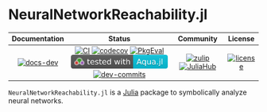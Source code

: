 # NeuralNetworkReachability.jl

| **Documentation** | **Status** | **Community** | **License** |
|:-----------------:|:----------:|:-------------:|:-----------:|
| [![docs-dev][dev-img]][dev-url] | [![CI][ci-img]][ci-url] [![codecov][cov-img]][cov-url] [![PkgEval][pkgeval-img]][pkgeval-url] [![aqua][aqua-img]][aqua-url] [![dev-commits][dev-commits-url]][dev-commits-target] | [![zulip][chat-img]][chat-url] [![JuliaHub][juliahub-img]][juliahub-url] | [![license][lic-img]][lic-url] |

[dev-img]: https://img.shields.io/badge/docs-latest-blue.svg
[dev-url]: https://juliareach.github.io/NeuralNetworkReachability.jl/dev/
[ci-img]: https://github.com/JuliaReach/NeuralNetworkReachability.jl/actions/workflows/test-master.yml/badge.svg
[ci-url]: https://github.com/JuliaReach/NeuralNetworkReachability.jl/actions/workflows/test-master.yml
[cov-img]: https://codecov.io/github/JuliaReach/NeuralNetworkReachability.jl/coverage.svg
[cov-url]: https://app.codecov.io/github/JuliaReach/NeuralNetworkReachability.jl
[pkgeval-img]: https://juliaci.github.io/NanosoldierReports/pkgeval_badges/N/NeuralNetworkReachability.svg
[pkgeval-url]: https://juliaci.github.io/NanosoldierReports/pkgeval_badges/N/NeuralNetworkReachability.html
[aqua-img]: https://raw.githubusercontent.com/JuliaTesting/Aqua.jl/master/badge.svg
[aqua-url]: https://github.com/JuliaTesting/Aqua.jl
[dev-commits-url]: https://img.shields.io/github/commits-since/JuliaReach/NeuralNetworkReachability.jl/latest.svg
[dev-commits-target]: https://github.com/JuliaReach/NeuralNetworkReachability.jl
[chat-img]: https://img.shields.io/badge/zulip-join_chat-brightgreen.svg
[chat-url]: https://julialang.zulipchat.com/#narrow/stream/278609-juliareach
[juliahub-img]: https://juliahub.com/docs/General/NeuralNetworkReachability/stable/version.svg
[juliahub-url]: https://juliahub.com/ui/Packages/General/NeuralNetworkReachability
[lic-img]: https://img.shields.io/github/license/mashape/apistatus.svg
[lic-url]: https://github.com/JuliaReach/NeuralNetworkReachability.jl/blob/master/LICENSE

`NeuralNetworkReachability.jl` is a [Julia](http://julialang.org) package to symbolically analyze
neural networks.
